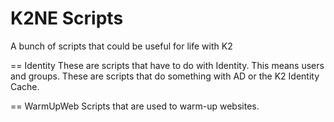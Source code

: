 # K2NE Scripts
A bunch of scripts that could be useful for life with K2


== Identity
These are scripts that have to do with Identity. This means users and groups. These are scripts that do something with AD or the K2 Identity Cache.


== WarmUpWeb
Scripts that are used to warm-up websites.